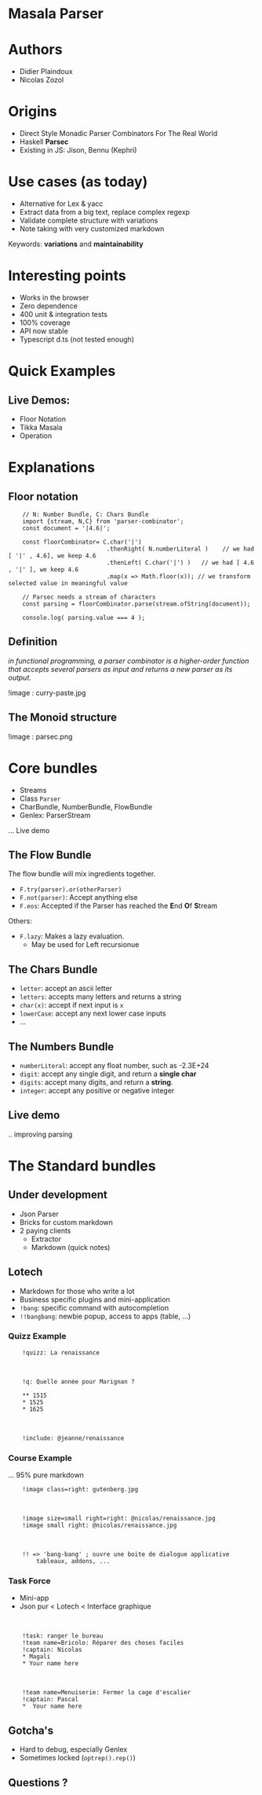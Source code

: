 # Masala Parser
 
# Authors

* Didier Plaindoux
* Nicolas Zozol


# Origins

* Direct Style Monadic Parser Combinators For The Real World
* Haskell **Parsec**
* Existing in JS: Jison, Bennu (Kephri) 


# Use cases (as today)

* Alternative for Lex & yacc
* Extract data from a big text, replace complex regexp
* Validate complete structure with variations
* Note taking with very customized markdown


Keywords: **variations** and **maintainability**


# Interesting points

* Works in the browser
* Zero dependence
* 400 unit & integration tests 
* 100% coverage
* API now stable
* Typescript d.ts (not tested enough)


# Quick Examples


## Live Demos:
 
* Floor Notation
* Tikka Masala
* Operation

# Explanations

## Floor notation


        // N: Number Bundle, C: Chars Bundle
        import {stream, N,C} from 'parser-combinator';
        const document = '|4.6|';
        
        const floorCombinator= C.char('|')
                                .thenRight( N.numberLiteral )    // we had [ '|' , 4.6], we keep 4.6
                                .thenLeft( C.char('|') )   // we had [ 4.6 , '|' ], we keep 4.6
                                .map(x => Math.floor(x)); // we transform selected value in meaningful value
        
        // Parsec needs a stream of characters
        const parsing = floorCombinator.parse(stream.ofString(document));
        
        console.log( parsing.value === 4 );





## Definition

*in functional programming, a parser combinator is a 
higher-order function that accepts several parsers as input and returns a new 
parser as its output.*
 
!image : curry-paste.jpg

## The Monoid structure

  
!image : parsec.png
  


# Core bundles


* Streams
* Class `Parser`
* CharBundle, NumberBundle, FlowBundle
* Genlex: ParserStream

... Live demo


## The Flow Bundle
 
The flow bundle will mix ingredients together.

* `F.try(parser).or(otherParser)` 
* `F.not(parser)`: Accept anything else   
* `F.eos`: Accepted if the Parser has reached the **E**nd **O**f **S**tream

Others:

* `F.lazy`: Makes a lazy evaluation.
    - May be used for Left recursionue 



## The Chars Bundle


* `letter`: accept an ascii letter 
* `letters`: accepts many letters and returns a string
* `char(x)`: accept if next input is `x`
* `lowerCase`: accept any next lower case inputs
*  ...

## The Numbers Bundle

* `numberLiteral`: accept any float number, such as -2.3E+24    
* `digit`: accept any single digit, and return a **single char** 
* `digits`: accept many digits, and return a **string**.
* `integer`: accept any positive or negative integer

## Live demo

.. improving parsing

# The Standard bundles

## Under development

* Json Parser
* Bricks for custom markdown
* 2 paying clients
    - Extractor
    - Markdown (quick notes)


## Lotech

* Markdown for those who write a lot
* Business specific plugins and mini-application
* `!bang`: specific command with autocompletion
* `!!bangbang`: newbie popup, access to apps (table, ...)

### Quizz Example


        !quizz: La renaissance

<br/>        
        
        !q: Quelle année pour Marignan ?        
        
        ** 1515
        * 1525
        * 1625
        
<br/>
        
        !include: @jeanne/renaissance 


### Course Example

... 95% pure markdown

        !image class=right: gutenberg.jpg

<br/>
        
        !image size=small right=right: @nicolas/renaissance.jpg        
        !image small right: @nicolas/renaissance.jpg
     
<br/>
          
        !! => 'bang-bang' ; ouvre une boite de dialogue applicative
            tableaux, addons, ...


### Task Force

* Mini-app
* Json pur < Lotech < Interface graphique
 
<br/>

        !task: ranger le bureau       
        !team name=Bricolo: Réparer des choses faciles
        !captain: Nicolas
        * Magali
        * Your name here

<br/>
        
        !team name=Menuiserie: Fermer la cage d'escalier
        !captain: Pascal
        *  Your name here
       




## Gotcha's

* Hard to debug, especially Genlex 
* Sometimes locked (`optrep().rep()`)

## Questions ?
